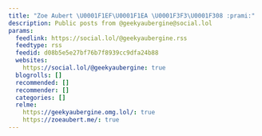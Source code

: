 ```yaml
---
title: "Zoe Aubert \U0001F1EF\U0001F1EA \U0001F3F3️‍\U0001F308 :prami:"
description: Public posts from @geekyaubergine@social.lol
params:
  feedlink: https://social.lol/@geekyaubergine.rss
  feedtype: rss
  feedid: d08b5e5e27bf76b7f8939cc9dfa24b88
  websites:
    https://social.lol/@geekyaubergine: true
  blogrolls: []
  recommended: []
  recommender: []
  categories: []
  relme:
    https://geekyaubergine.omg.lol/: true
    https://zoeaubert.me/: true
---
```

